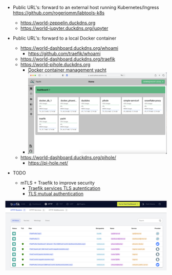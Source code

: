    * Public URL's: forward to an external host running Kubernetes/Ingress https://github.com/rogeriomm/labtools-k8s
      * https://world-zeppelin.duckdns.org
      * https://world-jupyter.duckdns.org/jupyter

   * Public URL's: forward to a local Docker container
      * https://world-dashboard.duckdns.org/whoami
         * https://github.com/traefik/whoami
      * https://world-dashboard.duckdns.org/traefik
      * https://world-pihole.duckdns.org
         * [Docker container management yacht](https://yacht.sh)
         * ![alt text](docs/yacht-dashboard.png "YACHT dashboard")
      * https://world-dashboard.duckdns.org/pihole/
         * https://pi-hole.net/
      
   * TODO
      * mTLS + Traefik to improve security
         * [Traefik services TLS autentication](https://doc.traefik.io/traefik/routing/services/#certificates)
         * [TLS mutual authentication](https://en.wikipedia.org/wiki/Mutual_authentication#mTLS)

![alt text](docs/traefik-http-routers.png "Traefik HTTP Services screenshot")
